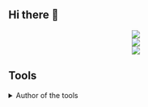## Hi there 👋

<!--
**g3rzi/g3rzi** is a ✨ _special_ ✨ repository because its `README.md` (this file) appears on your GitHub profile.

Here are some ideas to get you started:

- 🔭 I’m currently working on ...
- 🌱 I’m currently learning ...
- 👯 I’m looking to collaborate on ...
- 🤔 I’m looking for help with ...
- 💬 Ask me about ...
- 📫 How to reach me: ...
- 😄 Pronouns: ...
- ⚡ Fun fact: ...
-->


<div align="center">
  <img src="https://github-readme-stats.vercel.app/api/top-langs?username=g3rzi&layout=compact"/>
</div>

</div>
<div align="center">
  <img src="https://github-readme-streak-stats.herokuapp.com/?user=g3rzi"/>
</div>
<div align="center">
 <img src="https://github-profile-summary-cards.vercel.app/api/cards/profile-details?username=g3rzi&theme=radical"/>
</div>

## Tools

<details>
    <summary>Author of the tools</summary>
    <table class="tg">
<tbody>
  <tr>
    <td class="tg-0lax"><div style="display: inline-block; padding:20px;"><a href="https://github.com/cyberark/KubiScan"><img src="https://gh-card.dev/repos/cyberark/KubiScan.svg" /></a></div></th>
    <td class="tg-0lax"><div style="display: inline-block; padding:20px;"><a href="https://github.com/cyberark/kubesploit"><img src="https://gh-card.dev/repos/cyberark/kubesploit.svg" /></a></div></th>
  </tr>
  <tr>
    <td class="tg-0lax"><div style="display: inline-block; padding:20px;"><a href="https://github.com/cyberark/kubeletctl"><img src="https://gh-card.dev/repos/cyberark/kubeletctl.svg" /></a></div></th>
    <td class="tg-0lax"><div style="display: inline-block; padding:20px;"><a href="https://github.com/cyberark/RPCMon"><img src="https://gh-card.dev/repos/cyberark/RPCMon.svg" /></a></div></th>
  </tr>
  <tr>
    <td class="tg-0lax"><div style="display: inline-block; padding:20px;"><a href="https://github.com/cyberark/PipeViewer"><img src="https://gh-card.dev/repos/cyberark/PipeViewer.svg" /></a></div></th>
    <td class="tg-0lax"><div style="display: inline-block; padding:20px;"><a href="https://github.com/cyberark/ketshash"><img src="https://gh-card.dev/repos/cyberark/ketshash.svg" /></a></div></th>
  </tr>
  <tr>
    <td class="tg-0lax"><div style="display: inline-block; padding:20px;"><a href="https://github.com/g3rzi/Manifesto"><img src="https://gh-card.dev/repos/g3rzi/Manifesto.svg" /></a></div></th>
  </tr>
      
</tbody>
</table>
</details>
